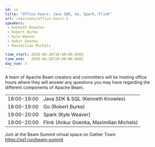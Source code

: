 ```yaml
---
id: co
title: "Office hours: Java SDK, Go, Spark, Flink"
url: /sessions/office-hours-1
speakers:
 - Kenneth Knowles
 - Robert Burke
 - Kyle Weaver
 - Ankur Goenka
 - Maximilian Michels

time_start: 2020-08-26T18:00:00.000Z
time_end:   2020-08-26T20:00:00.000Z
day_num: 3
---
```


A team of Apache Beam creators and committers will be hosting office hours where they will answer any questions you may have regarding the different components of Apache Beam.

<table class="office-hours">
  <tr>
    <td>18:00-19:00</td>
    <td>Java SDK & SQL (Kenneth Knowles)</td>
  </tr>
  <tr>
    <td>18:00-19:00</td>
    <td>Go (Robert Burke)</td>
  </tr>
  <tr>
    <td>19:00-20:00</td>
    <td>Spark (Kyle Weaver)</td>
  </tr>
  <tr>
    <td>19:00-20:00</td>
    <td>Flink (Ankur Goenka, Maximilian Michels)</td>
  </tr>
</table>

Join at the Beam Summit virtual space on Gather Town: https://sg1.run/beam-summit

<br /><br />

